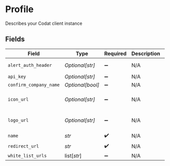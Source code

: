 # Profile

Describes your Codat client instance


## Fields

| Field                                                                                                             | Type                                                                                                              | Required                                                                                                          | Description                                                                                                       | Example                                                                                                           |
| ----------------------------------------------------------------------------------------------------------------- | ----------------------------------------------------------------------------------------------------------------- | ----------------------------------------------------------------------------------------------------------------- | ----------------------------------------------------------------------------------------------------------------- | ----------------------------------------------------------------------------------------------------------------- |
| `alert_auth_header`                                                                                               | *Optional[str]*                                                                                                   | :heavy_minus_sign:                                                                                                | N/A                                                                                                               | Bearer tXEiHiRK7XCtI8TNHbpGs1LI1pumdb4Cl1QIo7B2                                                                   |
| `api_key`                                                                                                         | *Optional[str]*                                                                                                   | :heavy_minus_sign:                                                                                                | N/A                                                                                                               | sartANTjHAkLdbyDfaynoTQb7pkmj6hXHmnQKMrB                                                                          |
| `confirm_company_name`                                                                                            | *Optional[bool]*                                                                                                  | :heavy_minus_sign:                                                                                                | N/A                                                                                                               |                                                                                                                   |
| `icon_url`                                                                                                        | *Optional[str]*                                                                                                   | :heavy_minus_sign:                                                                                                | N/A                                                                                                               | https://client-images.codat.io/icon/042399f5-d104-4f38-9ce8-cac3524f4e88_3f5623af-d992-4c22-bc08-e58c520a8526.ico |
| `logo_url`                                                                                                        | *Optional[str]*                                                                                                   | :heavy_minus_sign:                                                                                                | N/A                                                                                                               | https://client-images.codat.io/logo/042399f5-d104-4f38-9ce8-cac3524f4e88_5806cb1f-7342-4c0e-a0a8-99bfbc47b0ff.png |
| `name`                                                                                                            | *str*                                                                                                             | :heavy_check_mark:                                                                                                | N/A                                                                                                               | Bob's Burgers                                                                                                     |
| `redirect_url`                                                                                                    | *str*                                                                                                             | :heavy_check_mark:                                                                                                | N/A                                                                                                               | https://bobs-burgers.{countrySuffix}/{companyId}                                                                  |
| `white_list_urls`                                                                                                 | list[*str*]                                                                                                       | :heavy_minus_sign:                                                                                                | N/A                                                                                                               |                                                                                                                   |